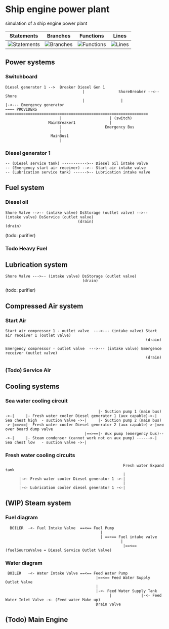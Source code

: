 # Ship engine power plant
simulation of a ship engine power plant


| Statements                  | Branches                | Functions                 | Lines                |
| --------------------------- | ----------------------- | ------------------------- | -------------------- |
| ![Statements](https://img.shields.io/badge/Coverage-99.86%25-brightgreen.svg) | ![Branches](https://img.shields.io/badge/Coverage-99.44%25-brightgreen.svg) | ![Functions](https://img.shields.io/badge/Coverage-98.57%25-brightgreen.svg) | ![Lines](https://img.shields.io/badge/Coverage-99.85%25-brightgreen.svg)    |

## Power systems
### Switchboard
```
Diesel generator 1 -->  Breaker Diesel Gen 1
                                  |               ShoreBreaker --<-- Shore
                                  |                |                          |-<--- Emergency generator
==== PROVIDERS  ===============================================================
                        |                     | (switch)
                   MainBreaker1               |
                        |                   Emergency Bus
                        |
                    MainBus1
                        |
```
### Diesel generator 1
```
-- (Diesel service tank) ----------->-- Diesel oil intake valve
-- (Emergency start air receiver) -->-- Start air intake valve
-- (Lubrication service tank) ------>-- Lubrication intake valve
```


## Fuel system

### Diesel oil
```
Shore Valve -->-- (intake valve) DsStorage (outlet valve) -->-- (intake valve) DsService (outlet valve)
                                (drain)                                     (drain)
```
(todo: purifier)

### Todo Heavy Fuel


## Lubrication system
```
Shore Valve --->-- (intake valve) DsStorage (outlet valve)
                                  (drain)                            
```
(todo: purifier)


## Compressed Air system
### Start Air
```
Start air compressor 1 - outlet valve  --->--- (intake valve) Start air receiver 1 (outlet valve)
                                                              (drain)
                                                              
Emergency compressor - outlet valve  --->--- (intake valve) Emergence receiver (outlet valve)
                                                              (drain)
```

### (Todo) Service Air


## Cooling systems
### Sea water cooling circuit 
```
                                         |- Suction pump 1 (main bus) ->-|     |- Fresh water cooler Diesel generator 1 (aux capable)->-|
Sea chest high  - suction Valve ->-|     |- Suction pump 2 (main bus) ->-|==>==|- Fresh water cooler Diesel generator 2 (aux capable)->-|=>= over board dump valve
                                   |==>==|- Aux pump (emergency bus)--->-|     |- Steam condenser (cannot work not on aux pump) ------>-|
Sea chest low   - suction valve ->-|
```

### Fresh water cooling circuits
```
                                                    Fresh water Expand tank
                                                    |
      |->- Fresh water cooler Diesel generator 1 ->-|
      |                                             |
      |-<- Lubrication cooler diesel generator 1 -<-|
```

## (WIP) Steam system
### Fuel diagram
```
  BOILER  -<- Fuel Intake Valve  ==<== Fuel Pump   
                                          |
                                          | ==<== Fuel intake valve
                                                   |
                                                    |==<== (fuelSourceValve = Diesel Service Outlet Valve)  
```
### Water diagram
```
 BOILER   -<- Water Intake Valve ==<== Feed Water Pump 
                                        |==<== Feed Water Supply Outlet Valve 
                                        |
                                        |-<- Feed Water Supply Tank 
                                              |             |-<- Feed Water Inlet Valve -<- (Feed water Make up)
                                        Drain valve                                     
```

## (Todo) Main Engine
